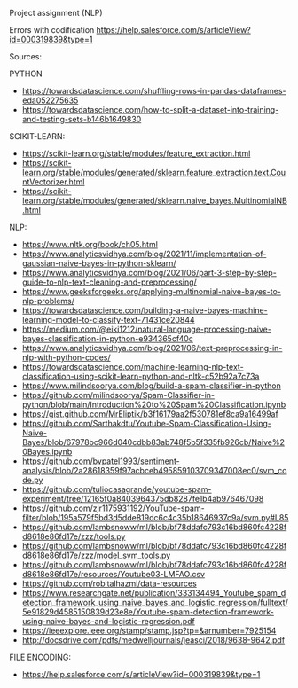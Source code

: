 Project assignment (NLP)

Errors with codification
https://help.salesforce.com/s/articleView?id=000319839&type=1

Sources:

PYTHON
- https://towardsdatascience.com/shuffling-rows-in-pandas-dataframes-eda052275635
- https://towardsdatascience.com/how-to-split-a-dataset-into-training-and-testing-sets-b146b1649830

SCIKIT-LEARN:
- https://scikit-learn.org/stable/modules/feature_extraction.html
- https://scikit-learn.org/stable/modules/generated/sklearn.feature_extraction.text.CountVectorizer.html
- https://scikit-learn.org/stable/modules/generated/sklearn.naive_bayes.MultinomialNB.html

NLP:
- https://www.nltk.org/book/ch05.html
- https://www.analyticsvidhya.com/blog/2021/11/implementation-of-gaussian-naive-bayes-in-python-sklearn/
- https://www.analyticsvidhya.com/blog/2021/06/part-3-step-by-step-guide-to-nlp-text-cleaning-and-preprocessing/
- https://www.geeksforgeeks.org/applying-multinomial-naive-bayes-to-nlp-problems/
- https://towardsdatascience.com/building-a-naive-bayes-machine-learning-model-to-classify-text-71431ce20844
- https://medium.com/@eiki1212/natural-language-processing-naive-bayes-classification-in-python-e934365cf40c
- https://www.analyticsvidhya.com/blog/2021/06/text-preprocessing-in-nlp-with-python-codes/
- https://towardsdatascience.com/machine-learning-nlp-text-classification-using-scikit-learn-python-and-nltk-c52b92a7c73a
- https://www.milindsoorya.com/blog/build-a-spam-classifier-in-python
- https://github.com/milindsoorya/Spam-Classifier-in-python/blob/main/Introduction%20to%20Spam%20Classification.ipynb
- https://gist.github.com/MrEliptik/b3f16179aa2f530781ef8ca9a16499af
- https://github.com/Sarthakdtu/Youtube-Spam-Classification-Using-Naive-Bayes/blob/67978bc966d040cdbb83ab748f5b5f335fb926cb/Naive%20Bayes.ipynb
- https://github.com/bvpatel1993/sentiment-analysis/blob/2a28618359f97acbceb495859103709347008ec0/svm_code.py
- https://github.com/tuliocasagrande/youtube-spam-experiment/tree/12165f0a8403964375db8287fe1b4ab976467098
- https://github.com/zjr1175931192/YouTube-spam-filter/blob/195a579f5bd3d5dde819dc6c4c35b18646937c9a/svm.py#L85
- https://github.com/lambsnoww/ml/blob/bf78ddafc793c16bd860fc4228fd8618e86fd17e/zzz/tools.py
- https://github.com/lambsnoww/ml/blob/bf78ddafc793c16bd860fc4228fd8618e86fd17e/zzz/model_svm_tools.py
- https://github.com/lambsnoww/ml/blob/bf78ddafc793c16bd860fc4228fd8618e86fd17e/resources/Youtube03-LMFAO.csv
- https://github.com/robitalhazmi/data-resources
- https://www.researchgate.net/publication/333134494_Youtube_spam_detection_framework_using_naive_bayes_and_logistic_regression/fulltext/5e91829d4585150839d23e8e/Youtube-spam-detection-framework-using-naive-bayes-and-logistic-regression.pdf
- https://ieeexplore.ieee.org/stamp/stamp.jsp?tp=&arnumber=7925154
- http://docsdrive.com/pdfs/medwelljournals/jeasci/2018/9638-9642.pdf

FILE ENCODING:
- https://help.salesforce.com/s/articleView?id=000319839&type=1
